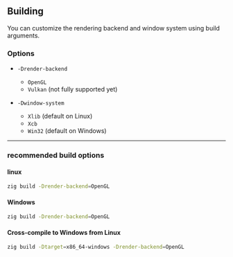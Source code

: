 ## Building

You can customize the rendering backend and window system using build arguments.

### Options

- `-Drender-backend`
    - `OpenGL`
    - `Vulkan` (not fully supported yet)

- `-Dwindow-system`
    - `Xlib` (default on Linux)
    - `Xcb`
    - `Win32` (default on Windows)

---

### recommended build options

#### linux

```bash
zig build -Drender-backend=OpenGL
```

#### Windows

```bash
zig build -Drender-backend=OpenGL
```

#### Cross-compile to Windows from Linux

```bash
zig build -Dtarget=x86_64-windows -Drender-backend=OpenGL
```
